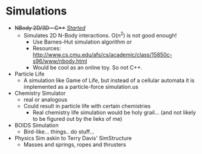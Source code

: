 # Simulations

- ~~NBody 2D/3D - C++~~ [_Started_](https://github.com/hannesojala/NBody2D)
  - Simulates 2D N-Body interactions. O(n<sup>2</sup>) is not good enough!
    - Use Barnes-Hut simulation algorithm or
    - Resources: http://www.cs.cmu.edu/afs/cs/academic/class/15850c-s96/www/nbody.html
    - Would be cool as an online toy. So not C++.
- Particle Life
  - A simulation like Game of Life, but instead of a cellular automata it is implemented as a particle-force simulation.us
- Chemistry Simulator
  - real or analogous
  - Could result in particle life with certain chemistries
    - Real chemistry life simulation would be holy grail... (and not likely to be figured out by the lieks of me)
- BOIDS Simulation
  - Bird-like... things.. do stuff...
- Physics Sim askin to Terry Davis' SimStructure
  - Masses and springs, ropes and thrusters
